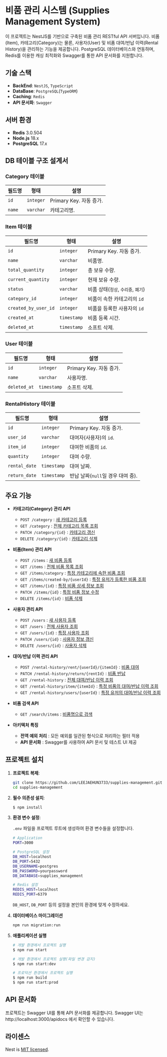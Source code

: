 # 비품 관리 시스템 (Supplies Management System)

이 프로젝트는 NestJS를 기반으로 구축된 비품 관리 RESTful API 서버입니다. 비품(Item), 카테고리(Category)는 물론, 사용자(User) 및 비품 대여/반납 이력(Rental History)을 관리하는 기능을 제공합니다. PostgreSQL 데이터베이스와 연동하며, Redis를 이용한 캐싱 최적화와 Swagger를 통한 API 문서화를 지원합니다.

## 기술 스택

- **BackEnd**: `NestJS`, `TypeScript`
- **DataBase**: `PostgreSQL`(`TypeORM`)
- **Caching**: `Redis`
- **API 문서화**: `Swagger`

## 서버 환경

- **Redis** 3.0.504
- **Node.js** 18.x
- **PostgreSQL** 17.x

## DB 테이블 구조 설계서

### Category 테이블

| **필드명** | **형태**  | **설명**                |
| ---------- | --------- | ----------------------- |
| `id`       | `integer` | Primary Key. 자동 증가. |
| `name`     | `varchar` | 카테고리명.             |

### Item 테이블

| **필드명**           | **형태**    | **설명**                            |
| -------------------- | ----------- | ----------------------------------- |
| `id`                 | `integer`   | Primary Key. 자동 증가.             |
| `name`               | `varchar`   | 비품명.                             |
| `total_quantity`     | `integer`   | 총 보유 수량.                       |
| `current_quantity`   | `integer`   | 현재 보유 수량.                     |
| `status`             | `varchar`   | 비품 상태(`정상`, `수리중`, `폐기`) |
| `category_id`        | `integer`   | 비품이 속한 카테고리의 `id`         |
| `created_by_user_id` | `integer`   | 비품을 등록한 사용자의 `id`         |
| `created_at`         | `timestamp` | 비품 등록 시간.                     |
| `deleted_at`         | `timestamp` | 소프트 삭제.                        |

### User 테이블

| **필드명**   | **형태**    | **설명**                |
| ------------ | ----------- | ----------------------- |
| `id`         | `integer`   | Primary Key. 자동 증가. |
| `name`       | `varchar`   | 사용자명.               |
| `deleted_at` | `timestamp` | 소프트 삭제.            |

### RentalHistory 테이블

| **필드명**    | **형태**    | **설명**                          |
| ------------- | ----------- | --------------------------------- |
| `id`          | `integer`   | Primary Key. 자동 증가.           |
| `user_id`     | `varchar`   | 대여자(사용자)의 `id`.            |
| `item_id`     | `integer`   | 대여한 비품의 `id`.               |
| `quantity`    | `integer`   | 대여 수량.                        |
| `rental_date` | `timestamp` | 대여 날짜.                        |
| `return_date` | `timestamp` | 반납 날짜(`null`일 경우 대여 중). |

## 주요 기능

- **카테고리(Category) 관리 API**
  - `POST /category` : [새 카테고리 등록](doc/category/create.md)
  - `GET /category` : [전체 카테고리 목록 조회](doc/category/get-all.md)
  - `PATCH /category/{id}` : [카테고리 갱신](doc/category/update.md)
  - `DELETE /category/{id}` : [카테고리 삭제](doc/category/delete.md)

- **비품(Item) 관리 API**
  - `POST /items` : [새 비품 등록](doc/item/create.md)
  - `GET /items` : [전체 비품 목록 조회](doc/item/get-all.md)
  - `GET /items/category` : [특정 카테고리에 속한 비품 조회](doc/item/find-by-category.md)
  - `GET /items/created-by/{userId}` : [특정 유저가 등록한 비품 조회](doc/item/find-by-user.md)
  - `GET /items/{id}` : [특정 비품 상세 정보 조회](doc/item/get-by-id.md)
  - `PATCH /items/{id}` : [특정 비품 정보 수정](doc/item/update.md)
  - `DELETE /items/{id}` : [비품 삭제](doc/item/delete.md)

- **사용자 관리 API**
  - `POST /users` : [새 사용자 등록](doc/user/create.md)
  - `GET /users` : [전체 사용자 조회](doc/user/get-all.md)
  - `GET /users/{id}` : [특정 사용자 조회](doc/user/get-by-id.md)
  - `PATCH /users/{id}` : [사용자 정보 갱신](doc/user/update.md)
  - `DELETE /users/{id}` : [사용자 삭제](doc/user/delete.md)

- **대여/반납 이력 관리 API**
  - `POST /rental-history/rent/{userId}/{itemId}` : [비품 대여](doc/rental-history/rent.md)
  - `PATCH /rental-history/return/{rentId}` : [비품 반납](doc/rental-history/return.md)
  - `GET /rental-history` : [전체 대여/반납 이력 조회](doc/rental-history/get-all.md)
  - `GET /rental-history/item/{itemId}` : [특정 비품의 대여/반납 이력 조회](doc/rental-history/find-by-item.md)
  - `GET /rental-history/users/{userId}` : [특정 유저의 대여/반납 이력 조회](doc/rental-history/find-by-user.md)

- **비품 검색 API**
  - `GET /search/items` : [비품명으로 검색](doc/search/search.md)

- **아키텍처 특징**
  - **전역 예외 처리** : 모든 예외를 일관된 형식으로 처리하는 필터 적용
  - **API 문서화** : Swagger를 사용하여 API 문서 및 테스트 UI 제공

## 프로젝트 설치

1. **프로젝트 복제**:

   ```bash
   git clone https://github.com/LEEJAEHUN3733/supplies-management.git
   cd supplies-management
   ```

2. **필수 의존성 설치**:

   ```bash
   $ npm install
   ```

3. **환경 변수 설정**:

   `.env` 파일을 프로젝트 루트에 생성하여 환경 변수들을 설정합니다.

   ```bash
   # Application
   PORT=3000

   # PostgreSQL 설정
   DB_HOST=localhost
   DB_PORT=5432
   DB_USERNAME=postgres
   DB_PASSWORD=yourpassword
   DB_DATABASE=supplies_management

   # Redis 설정
   REDIS_HOST=localhost
   REDIS_PORT=6379
   ```

   `DB_HOST`, `DB_PORT` 등의 설정을 본인의 환경에 맞게 수정하세요.

4. **데이터베이스 마이그레이션**

   ```bash
   npm run migration:run
   ```

5. **애플리케이션 실행**

   ```bash
   # 개발 환경에서 프로젝트 실행
   $ npm run start

   # 개발 환경에서 프로젝트 실행(파일 변경 감지)
   $ npm run start:dev

   # 프로덕션 환경에서 프로젝트 실행
   $ npm run build
   $ npm run start:prod
   ```

## API 문서화

프로젝트는 Swagger UI를 통해 API 문서화를 제공합니다. Swagger UI는 http://localhost:3000/apidocs 에서 확인할 수 있습니다.

## 라이센스

Nest is [MIT licensed](https://github.com/nestjs/nest/blob/master/LICENSE).
